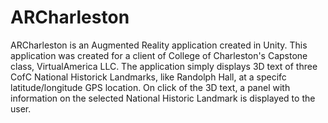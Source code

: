 # ARCharleston

ARCharleston is an Augmented Reality application created in Unity. This application was created for a client of College of Charleston's Capstone class, VirtualAmerica LLC. The application simply displays 3D text of three CofC National Historick Landmarks, like Randolph Hall, at a specifc latitude/longitude GPS location. On click of the 3D text, a panel with information on the selected National Historic Landmark is displayed to the user.
